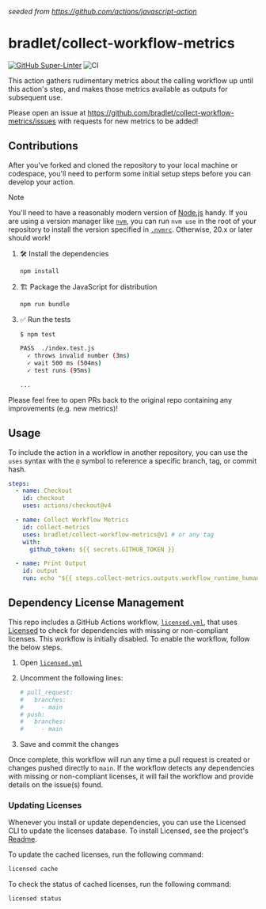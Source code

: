 _seeded from https://github.com/actions/javascript-action_

# bradlet/collect-workflow-metrics

[![GitHub Super-Linter](https://github.com/actions/javascript-action/actions/workflows/linter.yml/badge.svg)](https://github.com/super-linter/super-linter)
![CI](https://github.com/actions/javascript-action/actions/workflows/ci.yml/badge.svg)

This action gathers rudimentary metrics about the calling workflow up until this
action's step, and makes those metrics available as outputs for subsequent use.

Please open an issue at
https://github.com/bradlet/collect-workflow-metrics/issues with requests for new
metrics to be added!

## Contributions

After you've forked and cloned the repository to your local machine or
codespace, you'll need to perform some initial setup steps before you can
develop your action.

> [!NOTE]
>
> You'll need to have a reasonably modern version of
> [Node.js](https://nodejs.org) handy. If you are using a version manager like
> [`nvm`](https://github.com/nvm-sh/nvm), you can run `nvm use` in the root of
> your repository to install the version specified in [`.nvmrc`](./.nvmrc).
> Otherwise, 20.x or later should work!

1. :hammer_and_wrench: Install the dependencies

   ```bash
   npm install
   ```

1. :building_construction: Package the JavaScript for distribution

   ```bash
   npm run bundle
   ```

1. :white_check_mark: Run the tests

   ```bash
   $ npm test

   PASS  ./index.test.js
     ✓ throws invalid number (3ms)
     ✓ wait 500 ms (504ms)
     ✓ test runs (95ms)

   ...
   ```

Please feel free to open PRs back to the original repo containing any
improvements (e.g. new metrics)!

## Usage

To include the action in a workflow in another repository, you can use the
`uses` syntax with the `@` symbol to reference a specific branch, tag, or commit
hash.

```yaml
steps:
  - name: Checkout
    id: checkout
    uses: actions/checkout@v4

  - name: Collect Workflow Metrics
    id: collect-metrics
    uses: bradlet/collect-workflow-metrics@v1 # or any tag
    with:
      github_token: ${{ secrets.GITHUB_TOKEN }}

  - name: Print Output
    id: output
    run: echo "${{ steps.collect-metrics.outputs.workflow_runtime_human }}"
```

## Dependency License Management

This repo includes a GitHub Actions workflow,
[`licensed.yml`](./.github/workflows/licensed.yml), that uses
[Licensed](https://github.com/licensee/licensed) to check for dependencies with
missing or non-compliant licenses. This workflow is initially disabled. To
enable the workflow, follow the below steps.

1. Open [`licensed.yml`](./.github/workflows/licensed.yml)
1. Uncomment the following lines:

   ```yaml
   # pull_request:
   #   branches:
   #     - main
   # push:
   #   branches:
   #     - main
   ```

1. Save and commit the changes

Once complete, this workflow will run any time a pull request is created or
changes pushed directly to `main`. If the workflow detects any dependencies with
missing or non-compliant licenses, it will fail the workflow and provide details
on the issue(s) found.

### Updating Licenses

Whenever you install or update dependencies, you can use the Licensed CLI to
update the licenses database. To install Licensed, see the project's
[Readme](https://github.com/licensee/licensed?tab=readme-ov-file#installation).

To update the cached licenses, run the following command:

```bash
licensed cache
```

To check the status of cached licenses, run the following command:

```bash
licensed status
```
